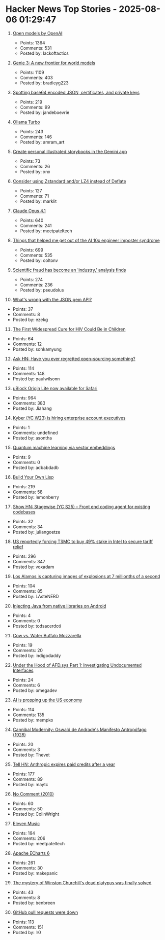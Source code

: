 # Hacker News Top Stories - 2025-08-06 01:29:47

1. [Open models by OpenAI](https://openai.com/open-models/)
   - Points: 1364
   - Comments: 531
   - Posted by: lackoftactics

2. [Genie 3: A new frontier for world models](https://deepmind.google/discover/blog/genie-3-a-new-frontier-for-world-models/)
   - Points: 1109
   - Comments: 403
   - Posted by: bradleyg223

3. [Spotting base64 encoded JSON, certificates, and private keys](https://ergaster.org/til/base64-encoded-json/)
   - Points: 219
   - Comments: 99
   - Posted by: jandeboevrie

4. [Ollama Turbo](https://ollama.com/turbo)
   - Points: 243
   - Comments: 146
   - Posted by: amram_art

5. [Create personal illustrated storybooks in the Gemini app](https://blog.google/products/gemini/storybooks/)
   - Points: 73
   - Comments: 26
   - Posted by: xnx

6. [Consider using Zstandard and/or LZ4 instead of Deflate](https://github.com/w3c/png/issues/39)
   - Points: 127
   - Comments: 71
   - Posted by: marklit

7. [Claude Opus 4.1](https://www.anthropic.com/news/claude-opus-4-1)
   - Points: 640
   - Comments: 241
   - Posted by: meetpateltech

8. [Things that helped me get out of the AI 10x engineer imposter syndrome](https://colton.dev/blog/curing-your-ai-10x-engineer-imposter-syndrome/)
   - Points: 699
   - Comments: 535
   - Posted by: coltonv

9. [Scientific fraud has become an 'industry,' analysis finds](https://www.science.org/content/article/scientific-fraud-has-become-industry-alarming-analysis-finds)
   - Points: 274
   - Comments: 236
   - Posted by: pseudolus

10. [What's wrong with the JSON gem API?](https://byroot.github.io/ruby/json/2025/08/02/whats-wrong-with-the-json-gem-api.html)
   - Points: 37
   - Comments: 8
   - Posted by: ezekg

11. [The First Widespread Cure for HIV Could Be in Children](https://www.wired.com/story/the-first-widespread-cure-for-hiv-could-be-in-children/)
   - Points: 64
   - Comments: 12
   - Posted by: sohkamyung

12. [Ask HN: Have you ever regretted open-sourcing something?](undefined)
   - Points: 114
   - Comments: 148
   - Posted by: paulwilsonn

13. [uBlock Origin Lite now available for Safari](https://apps.apple.com/app/ublock-origin-lite/id6745342698)
   - Points: 964
   - Comments: 383
   - Posted by: Jiahang

14. [Kyber (YC W23) is hiring enterprise account executives](https://www.ycombinator.com/companies/kyber/jobs/6RvaAVR-enterprise-account-executive-ae)
   - Points: 1
   - Comments: undefined
   - Posted by: asontha

15. [Quantum machine learning via vector embeddings](https://arxiv.org/abs/2508.00024)
   - Points: 9
   - Comments: 0
   - Posted by: adbabdadb

16. [Build Your Own Lisp](https://www.buildyourownlisp.com/)
   - Points: 219
   - Comments: 58
   - Posted by: lemonberry

17. [Show HN: Stagewise (YC S25) – Front end coding agent for existing codebases](https://github.com/stagewise-io/stagewise)
   - Points: 32
   - Comments: 34
   - Posted by: juliangoetze

18. [US reportedly forcing TSMC to buy 49% stake in Intel to secure tariff relief](https://www.notebookcheck.net/Desperate-measures-to-save-Intel-US-reportedly-forcing-TSMC-to-buy-49-stake-in-Intel-to-secure-tariff-relief-for-Taiwan.1079424.0.html)
   - Points: 296
   - Comments: 347
   - Posted by: voxadam

19. [Los Alamos is capturing images of explosions at 7 millionths of a second](https://www.lanl.gov/media/publications/1663/dynamics-of-dynamic-imaging)
   - Points: 104
   - Comments: 85
   - Posted by: LAsteNERD

20. [Injecting Java from native libraries on Android](https://octet-stream.net/b/scb/2025-08-03-injecting-java-from-native-libraries-on-android.html)
   - Points: 4
   - Comments: 0
   - Posted by: todsacerdoti

21. [Cow vs. Water Buffalo Mozzarella](http://itscheese.com/reviews/mozzarella)
   - Points: 19
   - Comments: 20
   - Posted by: indigodaddy

22. [Under the Hood of AFD.sys Part 1: Investigating Undocumented Interfaces](https://leftarcode.com/posts/afd-reverse-engineering-part1/)
   - Points: 24
   - Comments: 6
   - Posted by: omegadev

23. [AI is propping up the US economy](https://www.bloodinthemachine.com/p/the-ai-bubble-is-so-big-its-propping)
   - Points: 114
   - Comments: 135
   - Posted by: mempko

24. [Cannibal Modernity: Oswald de Andrade's Manifesto Antropófago (1928)](https://publicdomainreview.org/collection/manifesto-antropofago/)
   - Points: 20
   - Comments: 3
   - Posted by: Thevet

25. [Tell HN: Anthropic expires paid credits after a year](undefined)
   - Points: 177
   - Comments: 89
   - Posted by: maytc

26. [No Comment (2010)](https://prog21.dadgum.com/57.html)
   - Points: 60
   - Comments: 50
   - Posted by: ColinWright

27. [Eleven Music](https://elevenlabs.io/blog/eleven-music-is-here)
   - Points: 164
   - Comments: 206
   - Posted by: meetpateltech

28. [Apache ECharts 6](https://echarts.apache.org/handbook/en/basics/release-note/v6-feature/)
   - Points: 261
   - Comments: 30
   - Posted by: makepanic

29. [The mystery of Winston Churchill's dead platypus was finally solved](https://www.bbc.com/news/articles/cglzl1ez283o)
   - Points: 43
   - Comments: 8
   - Posted by: benbreen

30. [GitHub pull requests were down](https://www.githubstatus.com/incidents/6swp0zf7lk8h)
   - Points: 113
   - Comments: 151
   - Posted by: lr0

